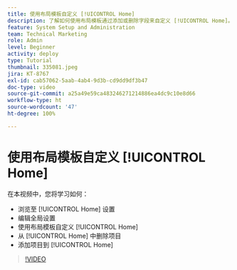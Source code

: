 ```yaml
---
title: 使用布局模板自定义 [!UICONTROL Home]
description: 了解如何使用布局模板通过添加或删除字段来自定义 [!UICONTROL Home]。
feature: System Setup and Administration
team: Technical Marketing
role: Admin
level: Beginner
activity: deploy
type: Tutorial
thumbnail: 335081.jpeg
jira: KT-8767
exl-id: cab57062-5aab-4ab4-9d3b-cd9dd9df3b47
doc-type: video
source-git-commit: a25a49e59ca483246271214886ea4dc9c10e8d66
workflow-type: ht
source-wordcount: '47'
ht-degree: 100%

---
```


# 使用布局模板自定义 [!UICONTROL Home]

在本视频中，您将学习如何：

* 浏览至 [!UICONTROL Home] 设置
* 编辑全局设置
* 使用布局模板自定义 [!UICONTROL Home]
* 从 [!UICONTROL Home] 中删除项目 
* 添加项目到 [!UICONTROL Home]

>[!VIDEO](https://video.tv.adobe.com/v/335081/?quality=12&learn=on)
